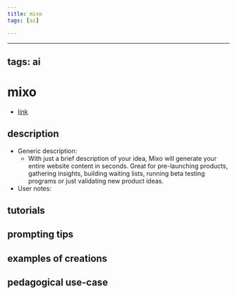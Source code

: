 ```yaml
---
title: mixo
tags: [ai]

---
```


---
tags: ai 
---


# mixo


* [link](https://www.mixo.io/?via=ffmedia)

## description
* Generic description: 
    * With just a brief description of your idea, Mixo will generate your entire website content in seconds. Great for pre-launching products, gathering insights, building waiting lists, running beta testing programs or just validating new product ideas.
* User notes:

## tutorials

## prompting tips

## examples of creations 

## pedagogical use-case 